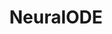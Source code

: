 ---
title: "NeuralODE"
excerpt: "NeuralODE utilizes PyTorch to learn the dynamics of the Franka Emika Panda arm for a planar pushing task. This project was completed for Robot Learning and Planning at the University of Michigan Ann Arbor."
collection: projects
---